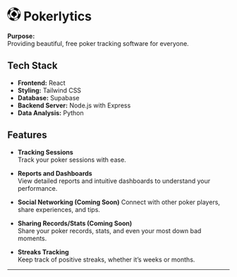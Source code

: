 <h1>
  <img src="frontend/public/pokerlytics-icon.png" alt="Pokerlytics Icon" width="30" height="30" />
  Pokerlytics
</h1>

**Purpose:**  
Providing beautiful, free poker tracking software for everyone.
## Tech Stack

- **Frontend:** React
- **Styling:** Tailwind CSS
- **Database:** Supabase
- **Backend Server:** Node.js with Express
- **Data Analysis:** Python

## Features

- **Tracking Sessions**  
  Track your poker sessions with ease.

- **Reports and Dashboards**  
  View detailed reports and intuitive dashboards to understand your performance.

- **Social Networking (Coming Soon)** 
  Connect with other poker players, share experiences, and tips.

- **Sharing Records/Stats (Coming Soon)**  
  Share your poker records, stats, and even your most down bad moments.

- **Streaks Tracking**  
  Keep track of positive streaks, whether it’s weeks or months.

---
